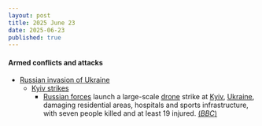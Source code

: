 ```yaml
---
layout: post
title: 2025 June 23
date: 2025-06-23
published: true
---
```



#### Armed conflicts and attacks

* [Russian invasion of Ukraine](https://en.wikipedia.org/wiki/Russian_invasion_of_Ukraine "Russian invasion of Ukraine")
  * [Kyiv strikes](https://en.wikipedia.org/wiki/Kyiv_strikes_%282022%E2%80%93present%29 "Kyiv strikes (2022–present)")
    * [Russian forces](https://en.wikipedia.org/wiki/Russian_Armed_Forces "Russian Armed Forces") launch a large-scale [drone](https://en.wikipedia.org/wiki/Drone_warfare "Drone warfare") strike at [Kyiv](https://en.wikipedia.org/wiki/Kyiv "Kyiv"), [Ukraine](https://en.wikipedia.org/wiki/Ukraine "Ukraine"), damaging residential areas, hospitals and sports infrastructure, with seven people killed and at least 19 injured. [(*BBC*)](https://www.bbc.com/news/articles/c0k7vll16l3o)
